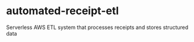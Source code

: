 # automated-receipt-etl
Serverless AWS ETL system that processes receipts and stores structured data
